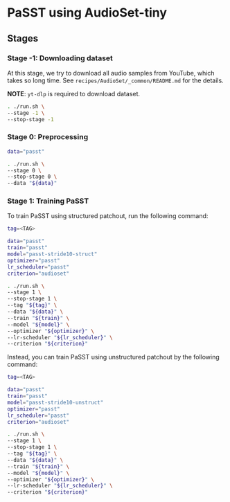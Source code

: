 # PaSST using AudioSet-tiny

## Stages

### Stage -1: Downloading dataset

At this stage, we try to download all audio samples from YouTube, which takes so long time.
See ``recipes/AudioSet/_common/README.md`` for the details.

**NOTE**: `yt-dlp` is required to download dataset.

```sh
. ./run.sh \
--stage -1 \
--stop-stage -1
```

### Stage 0: Preprocessing

```sh
data="passt"

. ./run.sh \
--stage 0 \
--stop-stage 0 \
--data "${data}"
```

### Stage 1: Training PaSST

To train PaSST using structured patchout, run the following command:

```sh
tag=<TAG>

data="passt"
train="passt"
model="passt-stride10-struct"
optimizer="passt"
lr_scheduler="passt"
criterion="audioset"

. ./run.sh \
--stage 1 \
--stop-stage 1 \
--tag "${tag}" \
--data "${data}" \
--train "${train}" \
--model "${model}" \
--optimizer "${optimizer}" \
--lr-scheduler "${lr_scheduler}" \
--criterion "${criterion}"
```

Instead, you can train PaSST using unstructured patchout by the following command:

```sh
tag=<TAG>

data="passt"
train="passt"
model="passt-stride10-unstruct"
optimizer="passt"
lr_scheduler="passt"
criterion="audioset"

. ./run.sh \
--stage 1 \
--stop-stage 1 \
--tag "${tag}" \
--data "${data}" \
--train "${train}" \
--model "${model}" \
--optimizer "${optimizer}" \
--lr-scheduler "${lr_scheduler}" \
--criterion "${criterion}"
```

